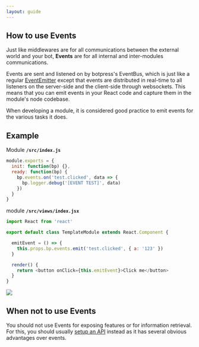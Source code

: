 ```yaml
---
layout: guide
---
```

## How to use Events

Just like middlewares are for all communications between the external world and your bot, **Events** are for all internal and inter-modules communications.

Events are sent and listened on by botpress's EventBus, which is just like a regular [EventEmitter](https://nodejs.org/api/events.html) except that events are distributed in real-time to all listeners on the server-side and the client-side through websockets. This means that you can emit events in your React code and capture them in the module's node codebase.

When developing a module, it is considered good practice to emit events for the various tasks it does.

## Example

Module **`/src/index.js`**

```js
module.exports = {
  init: function(bp) {},
  ready: function(bp) {
    bp.events.on('test.clicked', data => {
      bp.logger.debug('[EVENT TEST]', data)
    })
  }
}
```

module **`/src/views/index.jsx`**

```js
import React from 'react'

export default class TemplateModule extends React.Component {

  emitEvent = () => {
    this.props.bp.events.emit('test.clicked', { a: '123' })
  }

  render() {
    return <button onClick={this.emitEvent}>Click me</button>
  }
}
```

![](https://raw.githubusercontent.com/botpress/botpress/master/assets/video-events-demo.gif)


## When not to use Events

You should not use Events for exposing features or for information retrieval. For this, you should usually [setup an API](./../api) instead as it has several obvious advantages over events.
